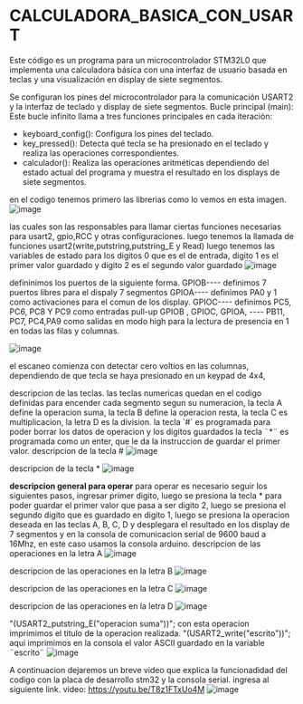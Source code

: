 # CALCULADORA_BASICA_CON_USART
Este código es un programa para un microcontrolador STM32L0 que implementa una calculadora básica con una interfaz de usuario basada en teclas y una visualización en display de siete segmentos. 

Se configuran los pines del microcontrolador para la comunicación USART2 y la interfaz de teclado y display de siete segmentos.
Bucle principal (main): Este bucle infinito llama a tres funciones principales en cada iteración:
   - keyboard_config(): Configura los pines del teclado.
   - key_pressed(): Detecta qué tecla se ha presionado en el teclado y realiza las operaciones correspondientes.
   - calculador(): Realiza las operaciones aritméticas dependiendo del estado actual del programa y muestra el resultado en los displays de siete segmentos.

en el codigo tenemos primero las librerias como lo vemos en esta imagen.
 ![image](https://github.com/ByronRC89/CALCULADORA_BASICA_CON_USART/assets/159856194/4fccc63b-427f-48fb-aa17-a4571c1549ff)
 

las cuales son las responsables para llamar ciertas funciones necesarias para usart2, gpio,RCC y otras configuraciones.
luego tenemos la llamada de funciones usart2(write,putstring,putstring_E y Read)
luego tenemos las variables de estado para los digitos 0 que es el de entrada, digito 1 es el primer valor guardado y digito 2 es el segundo valor guardado
![image](https://github.com/ByronRC89/CALCULADORA_BASICA_CON_USART/assets/159856194/df0020b5-7cb6-46f2-b825-152f62e1c246)


defininimos los puertos de la siguiente forma.
GPIOB---- definimos 7 puertos libres para el dispaly 7 segmentos
GPIOA---- definimos PA0 y 1 como activaciones para el comun de los display.
GPIOC---- definimos PC5, PC6, PC8 Y PC9 como entradas pull-up
GPIOB , GPIOC, GPIOA, ---- PB11, PC7, PC4,PA9 como salidas en modo high para la lectura de presencia en 1 en todas las filas y columnas.

![image](https://github.com/ByronRC89/CALCULADORA_BASICA_CON_USART/assets/159856194/81a9fe53-1f80-454d-a489-26de156005ae)

el escaneo comienza con detectar cero voltios en las columnas, dependiendo de que tecla se haya presionado en un keypad de 4x4,

descripcion de las teclas.
las teclas numericas quedan en el codigo definidas para encender cada segmento segun su numeracion, la tecla A define la operacion suma, la tecla B define la operacion resta, la tecla C es multiplicacion, la letra D es la division.
la tecla ´#´ es programada para poder borrar los datos de operacion y los digitos guardados 
la tecla ¨*¨ es programada como un enter, que le da la instruccion de guardar el primer valor.
descripcion de la tecla #
![image](https://github.com/ByronRC89/CALCULADORA_BASICA_CON_USART/assets/159856194/49710607-baae-4b0d-a273-45d49e5cd8ae)

descripcion de la tecla *
![image](https://github.com/ByronRC89/CALCULADORA_BASICA_CON_USART/assets/159856194/73e446d9-4717-4b86-ba85-9174a445190d)

**descripcion general para operar** 
para operar es necesario seguir los siguientes pasos, ingresar primer digito, luego se presiona  la tecla * para poder guardar el primer valor que pasa a ser digito 2, luego se presiona el segundo digito que es guardado en digito 1, luego se presiona la operacion deseada en las teclas A, B, C, D y desplegara el resultado en los display de 7 segmentos y en la consola de comunicacion serial de 9600 baud a 16Mhz, en este caso usamos la consola arduino.
descripcion de las operaciones en la letra A
![image](https://github.com/ByronRC89/CALCULADORA_BASICA_CON_USART/assets/159856194/33c3257e-7263-4091-8997-88305f8a637c)

descripcion de las operaciones en la letra B
![image](https://github.com/ByronRC89/CALCULADORA_BASICA_CON_USART/assets/159856194/65763dab-442e-458f-989b-db75f04ea4d2)

descripcion de las operaciones en la letra C
![image](https://github.com/ByronRC89/CALCULADORA_BASICA_CON_USART/assets/159856194/1dff5290-11cd-421f-b03c-d43916f83782)

descripcion de las operaciones en la letra D
![image](https://github.com/ByronRC89/CALCULADORA_BASICA_CON_USART/assets/159856194/65e61a7f-2415-43cf-bb53-4a2117407078)


"(USART2_putstring_E("operacion suma"))"; con esta operacion imprimimos el titulo de la operacion realizada.
"(USART2_write("escrito"))";  aqui imprimimos en la consola el valor ASCII guardado en la variable ¨escrito¨
![image](https://github.com/ByronRC89/CALCULADORA_BASICA_CON_USART/assets/159856194/8733348e-5e14-4f20-b333-607e6ba6747d)

A continuacion dejaremos un breve video que explica la funcionadidad del codigo con la placa de desarrollo stm32 y la consola serial.
ingresa al siguiente link.
video: https://youtu.be/T8z1FTxUo4M
![image](https://github.com/ByronRC89/CALCULADORA_BASICA_CON_USART/assets/159856194/ff321233-05cf-4861-a1b5-7f421eeebfd1)


